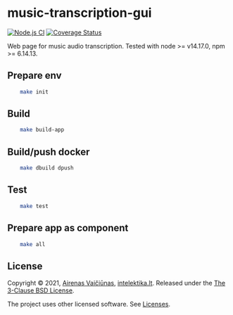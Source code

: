 # music-transcription-gui

[![Node.js CI](https://github.com/airenas/music-transcription-gui/actions/workflows/node.js.yml/badge.svg)](https://github.com/airenas/music-transcription-gui/actions/workflows/node.js.yml) [![Coverage Status](https://coveralls.io/repos/github/airenas/music-transcription-gui/badge.svg)](https://coveralls.io/github/airenas/music-transcription-gui)

Web page for music audio transcription. Tested with node >= v14.17.0, npm >= 6.14.13.

## Prepare env

```bash
    make init
```

## Build

```bash
    make build-app
```

## Build/push docker

```bash
    make dbuild dpush
```

## Test

```bash
    make test
```

## Prepare app as component

```bash
    make all
```

## License

Copyright © 2021, [Airenas Vaičiūnas](https://github.com/airenas), [intelektika.lt](http://intelektika.lt).
Released under the [The 3-Clause BSD License](LICENSE).

The project uses other licensed software. See [Licenses](Licenses/).
